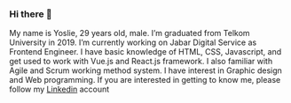 ### Hi there 👋

My name is Yoslie, 29 years old, male. I’m graduated from Telkom University in 2019.
I’m currently working on Jabar Digital Service as Frontend Engineer.
I have basic knowledge of HTML, CSS, Javascript, and get used to work with Vue.js and React.js framework.
I also familiar with Agile and Scrum working method system.
I have interest in Graphic design and Web programming.
If you are interested in getting to know me, please follow my [Linkedin](https://www.linkedin.com/in/yoslie/) account
